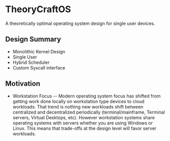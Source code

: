# TheoryCraftOS
A theoretically optimal operating system design for single user devices.


## Design Summary
- Monolithic Kernel Design
- Single User
- Hybrid Scheduler
- Custom Syscall interface

## Motivation
- Workstation Focus
-- Modern operating system focus has shifted from getting work done locally on workstation type devices to cloud workloads. That trend is nothing new workloads shift between centralized and decentralized periodically (terminal/mainframe, Terminal servers, Virtual Desktops, etc). However workstation systems share operating systems with servers whether you are using Windows or Linux. This means that trade-offs at the design level will favor server workloads.
